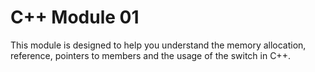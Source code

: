 # C++ Module 01

This module is designed to help you understand the memory allocation, reference, pointers to members and the usage of the switch in C++.
